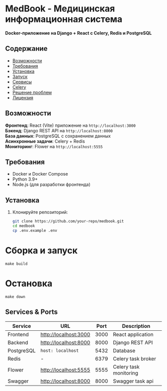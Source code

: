 # MedBook - Медицинская информационная система

**Docker-приложение на Django + React с Celery, Redis и PostgreSQL**

## Содержание

- [Возможности](#возможности)
- [Требования](#требования)
- [Установка](#установка)
- [Запуск](#запуск)
- [Сервисы](#сервисы)
- [Celery](#celery)
- [Решение проблем](#решение-проблем)
- [Лицензия](#лицензия)

## Возможности

 **Фронтенд**: React (Vite) приложение на `http://localhost:3000`  
 **Бэкенд**: Django REST API на `http://localhost:8000`  
 **База данных**: PostgreSQL с сохранением данных  
 **Асинхронные задачи**: Celery + Redis  
 **Мониторинг**: Flower на `http://localhost:5555`

## Требования

- Docker и Docker Compose
- Python 3.9+
- Node.js (для разработки фронтенда)

## Установка

1. Клонируйте репозиторий:
   ```bash
   git clone https://github.com/your-repo/medbook.git
   cd medbook
   cp .env.example .env

# Сборка и запуск
    make build

# Остановка

    make down

## Services & Ports

| Service    | URL                                            | Port | Description            |
|------------|------------------------------------------------|------|------------------------|
| Frontend   | [http://localhost:3000](http://localhost:3000) | 3000 | React application      |
| Backend    | [http://localhost:8000](http://localhost:8000) | 8000 | Django REST API        |
| PostgreSQL | `host: localhost`                              | 5432 | Database               |
| Redis      | -                                              | 6379 | Celery task broker     |
| Flower     | [http://localhost:5555](http://localhost:5555) | 5555 | Celery task monitoring |
| Swagger     | [http://localhost:8000](http://localhost:8000/swagger) | 8000 | Swagger task api |

